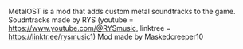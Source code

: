 MetalOST is a mod that adds custom metal soundtracks to the game.
Soudntracks made by RYS (youtube = https://www.youtube.com/@RYSmusic, linktree = https://linktr.ee/rysmusic1)
Mod made by Maskedcreeper10
